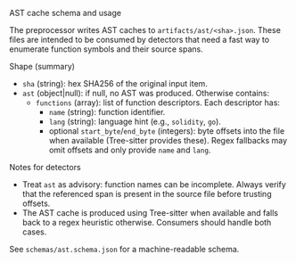 AST cache schema and usage

The preprocessor writes AST caches to `artifacts/ast/<sha>.json`. These
files are intended to be consumed by detectors that need a fast way to
enumerate function symbols and their source spans.

Shape (summary)

- `sha` (string): hex SHA256 of the original input item.
- `ast` (object|null): if null, no AST was produced. Otherwise contains:
  - `functions` (array): list of function descriptors. Each descriptor has:
    - `name` (string): function identifier.
    - `lang` (string): language hint (e.g., `solidity`, `go`).
    - optional `start_byte`/`end_byte` (integers): byte offsets into the
      file when available (Tree-sitter provides these). Regex fallbacks
      may omit offsets and only provide `name` and `lang`.

Notes for detectors

- Treat `ast` as advisory: function names can be incomplete. Always verify
  that the referenced span is present in the source file before trusting
  offsets.
- The AST cache is produced using Tree-sitter when available and falls
  back to a regex heuristic otherwise. Consumers should handle both cases.

See `schemas/ast.schema.json` for a machine-readable schema.
